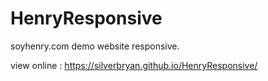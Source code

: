 # HenryResponsive

soyhenry.com demo website responsive.

view online : https://silverbryan.github.io/HenryResponsive/